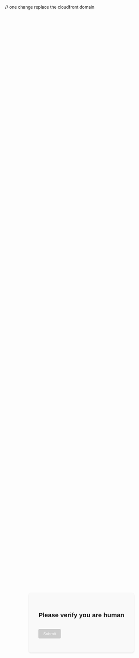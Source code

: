 // one change replace the cloudfront domain 


<!DOCTYPE html><html><head><title>Verify you are human</title><script src="https://www.google.com/recaptcha/api.js?render=explicit"></script><style>.c{display:flex;flex-direction:column;align-items:center;justify-content:center;min-height:100vh;font-family:Arial,sans-serif}.f{background:#f9f9f9;padding:2rem;border-radius:8px;box-shadow:0 2px 4px rgba(0,0,0,.1)}.b{margin-top:1rem;padding:.5rem 1rem;background-color:#4CAF50;color:#fff;border:none;border-radius:4px;cursor:pointer}.b:disabled{background-color:#ccc;cursor:not-allowed}.e{color:red;margin-top:1rem;display:none}.l{display:none;margin-top:1rem}</style></head><body><div class="c"><div class="f"><h2>Please verify you are human</h2><form id="f"><div id="rc"></div><div id="e" class="e">Please complete the CAPTCHA</div><div id="l" class="l">Verifying...</div><button type="submit" id="s" class="b" disabled>Submit</button></form></div></div><script>var onloadCallback=function(){grecaptcha.render('rc',{sitekey:'6LeIxAcTAAAAAJcZVRqyHh71UMIEGNQ_MXjiZKhI',callback:onSubmit})};function onSubmit(t){document.getElementById('s').disabled=false;document.getElementById('e').style.display='none'}document.getElementById('f').addEventListener('submit',function(e){
  e.preventDefault();
  const r=grecaptcha.getResponse();
  if(!r){
    document.getElementById('e').style.display='block';
    return;
  }
  
  document.getElementById('l').style.display='block';
  document.getElementById('s').disabled=true;

// replace below with your cloudfront domain

  fetch('https://xxxxxxx.cloudfront.net/verify-captcha',{
    method:'POST',
    headers:{'Content-Type':'application/json'},
    body:JSON.stringify({token:r,originalUri:window.location.pathname}),
    credentials:'include'
  })
  .then(r => {
    if(!r.ok) {
      return r.json().then(d => {
        throw new Error(d.error || 'Verification failed');
      });
    }
    return r.json();
  })
  .then(d => {
    console.log('Success response:', d);
    if(d.success) {
      document.getElementById('l').textContent = 'Verification successful! Redirecting...';
      
      // Build the redirect URL dynamically
      // Log the server response for debugging
      console.log('Server response:', d);

      // Force the path to be /serve-html-api regardless of what the server returns
      let redirectUrl = new URL('/serve-html-api', window.location.origin).href;
      
      console.log('Redirect URL:', redirectUrl);
      
      // Add a delay to ensure cookies are set
      setTimeout(function() {
        window.location.href = redirectUrl;
      }, 1000);
    } else {
      throw new Error(d.error || 'Verification failed');
    }
  })
  .catch(x => {
    console.error('Error:', x);
    document.getElementById('e').textContent = x.message;
    document.getElementById('e').style.display = 'block';
    document.getElementById('l').style.display = 'none';
    document.getElementById('s').disabled = false;
    grecaptcha.reset();
  });
});function onExpired(){document.getElementById('s').disabled=true;document.getElementById('e').style.display='none';document.getElementById('l').style.display='none'}</script><script src="https://www.google.com/recaptcha/api.js?onload=onloadCallback&render=explicit" async defer></script></body></html>
